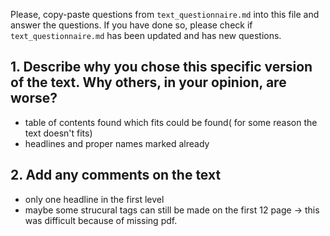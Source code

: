 

Please, copy-paste questions from `text_questionnaire.md` into this file and answer the questions.
If you have done so, please check if `text_questionnaire.md` has been updated and has new questions.

## 1. Describe why you chose this specific version of the text. Why others, in your opinion, are worse?

- table of contents found which fits could be found( for some reason the text doesn't fits)
- headlines and proper names marked already

## 2. Add any comments on the text

- only one headline in the first level 
- maybe some strucural tags can still be made on the first 12 page -> this was difficult because of missing pdf.